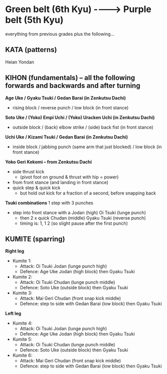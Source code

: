 
# Green belt (6th Kyu)		---->			Purple belt (5th Kyu)

everything from previous grades plus the following...

## KATA (patterns)

Heian Yondan

## KIHON (fundamentals) – all the following forwards and backwards and after turning

**Age Uke / Gyaku Tsuki / Gedan Barai (in Zenkutsu Dachi)**
- rising block / reverse punch / low block (in front stance)

**Soto Uke / (Yoko) Empi Uchi  / (Yoko) Uracken Uchi (in Zenkutsu Dachi)**
- outside block / (back) elbow strike / (side) back fist (in front stance)

**Uchi Uke / Kizami Tsuki / Gedan Barai (in Zenkutsu Dachi)**
- inside block / jabbing punch (same arm that just blocked) / low block (in front stance)

**Yoko Geri Kekomi – from Zenkutsu Dachi**
- side thrust kick
  - (pivot foot on ground & thrust with hip = power)
- from front stance (and landing in front stance)
- quick step & quick kick
  - but hold out kick for a fraction of a second, before snapping back
  
**Tsuki combinations** 1 step with 3 punches
- step into front stance with a Jodan (high) Oi Tsuki (lunge punch)
  - then 2 x quick Chudan (middle) Gyaku Tsuki (reverse punch)
  - timing is: 1, 1 2 (so slight pause after the first punch)

## KUMITE (sparring)

**Right leg**
- Kumite 1:
  - Attack: Oi Tsuki Jodan (lunge punch high)
  - Defence: Age Uke Jodan (high block) then Gyaku Tsuki
- Kumite 2:
  - Attack: Oi Tsuki Chudan (lunge punch middle)
  - Defence: Soto Uke (outside block) then Gyaku Tsuki
- Kumite 3:
  - Attack: Mai Geri Chudan (front snap kick middle)
  - Defence: step to side with Gedan Barai (low block) then Gyaku Tsuki

**Left leg**
- Kumite 4:
  - Attack: Oi Tsuki Jodan (lunge punch high)
  - Defence: Age Uke Jodan (high block) then Gyaku Tsuki
- Kumite 5:
  - Attack: Oi Tsuki Chudan (lunge punch middle)
  - Defence: Soto Uke (outside block) then Gyaku Tsuki
- Kumite 6:
  - Attack: Mai Geri Chudan (front snap kick middle)
  - Defence: step to side with Gedan Barai (low block) then Gyaku Tsuki

